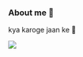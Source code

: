 ### About me 🍻
kya karoge jaan ke 🖤

![](https://komarev.com/ghpvc/?username=heromayank2&color=dc143c)
